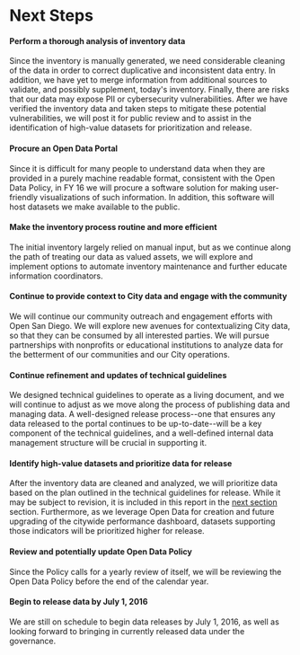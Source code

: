 # Next Steps

#### Perform a thorough analysis of inventory data
Since the inventory is manually generated, we need considerable cleaning of the data in order to correct duplicative and inconsistent data entry.  In addition, we have yet to merge information from additional sources to validate, and possibly supplement, today's inventory. Finally, there are risks that our data may expose PII or cybersecurity vulnerabilities. After we have verified the inventory data and taken steps to mitigate these potential vulnerabilities, we will post it for public review and to assist in the identification of high-value datasets for prioritization and release.

#### Procure an Open Data Portal
Since it is difficult for many people to understand data when they are provided in a purely machine readable format, consistent with the Open Data Policy, in FY 16 we will procure a software solution for making user-friendly visualizations of such information.  In addition, this software will host datasets we make available to the public.

#### Make the inventory process routine and more efficient
The initial inventory largely relied on manual input, but as we continue along the path of treating our data as valued assets, we will explore and implement options to automate inventory maintenance and further educate information coordinators.

#### Continue to provide context to City data and engage with the community
We will continue our community outreach and engagement efforts with Open San Diego. We will explore new avenues for contextualizing City data, so that they can be consumed by all interested parties.   We will pursue partnerships with nonprofits or educational institutions to analyze data for the betterment of our communities and our City operations.

#### Continue refinement and updates of technical guidelines
We designed technical guidelines to operate as a living document, and we will continue to adjust as we move along the process of publishing data and managing data.  A well-designed release process--one that ensures any data released to the portal continues to be up-to-date--will be a key component of the technical guidelines, and a well-defined internal data management structure will be crucial in supporting it.

<div class="break"></div>

#### Identify high-value datasets and prioritize data for release
After the inventory data are cleaned and analyzed, we will prioritize data based on the plan outlined in the technical guidelines for release. While it may be subject to revision, it is included in this report in the [next section](./prioritization.md) section.  Furthermore, as we leverage Open Data for creation and future upgrading of the citywide performance dashboard, datasets supporting those indicators will be prioritized higher for release.

#### Review and potentially update Open Data Policy
Since the Policy calls for a yearly review of itself, we will be reviewing the Open Data Policy before the end of the calendar year.

#### Begin to release data by July 1, 2016
We are still on schedule to begin data releases by July 1, 2016, as well as looking forward to bringing in currently released data under the governance.





